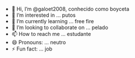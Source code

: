 - 👋 Hi, I’m @galoet2008, conhecido como boyceta 
- 👀 I’m interested in ... putos 
- 🌱 I’m currently learning ... free fire
- 💞️ I’m looking to collaborate on ... pelado
- 📫 How to reach me ... estudante
- 😄 Pronouns: ... neutro
- ⚡ Fun fact: ... job

<!---
galoet2008/galoet2008 is a ✨ special ✨ repository because its `README.md` (this file) appears on your GitHub profile.
You can click the Preview link to take a look at your changes.
--->
